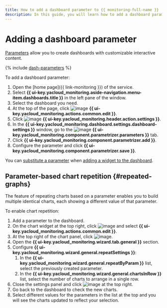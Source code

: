 ```yaml
---
title: How to add a dashboard parameter to {{ monitoring-full-name }}
description: In this guide, you will learn how to add a dashboard parameter to {{ monitoring-name }}.
---
```


# Adding a dashboard parameter

[Parameters](../../concepts/visualization/dashboard.md#parameterization) allow you to create dashboards with customizable interactive content.

{% include [dash-parameters](../../../_includes/monitoring/dash-parameters.md) %}

To add a dashboard parameter:

1. Open the [home page]({{ link-monitoring }}) of the service.
1. Select **{{ ui-key.yacloud_monitoring.aside-navigation.menu-item.dashboards.title }}** in the left pane of the window.
1. Select the dashboard you need.
1. At the top of the page, click ![image](../../../_assets/console-icons/pencil.svg) **{{ ui-key.yacloud_monitoring.actions.common.edit }}**.
1. Click ![image](../../../_assets/console-icons/gear.svg) **{{ ui-key.yacloud_monitoring.header.action.settings }}**.
1. In the **{{ ui-key.yacloud_monitoring.dashboard.settings.dashboard-settings }}** window, go to the ![image](../../../_assets/console-icons/sliders.svg) **{{ ui-key.yacloud_monitoring.component.parametrizer.parameters }}** tab.
1. Click **{{ ui-key.yacloud_monitoring.component.parametrizer.add }}**.
1. Configure the parameter and click **{{ ui-key.yacloud_monitoring.component.parametrizer.save }}**.

You can [substitute a parameter](../../concepts/visualization/dashboard.md#templates) when [adding a widget to the dashboard](add-widget.md).

## Parameter-based chart repetition {#repeated-graphs}

The feature of repeating charts based on a parameter enables you to build multiple identical charts, each showing a different value of that parameter.

To enable chart repetition:

1. Add a parameter to the dashboard.
1. On the chart widget at the top right, click ![image](../../../_assets/console-icons/ellipsis.svg) and select **{{ ui-key.yacloud_monitoring.actions.common.edit }}**.
1. At the top right of the chart panel, click ![image](../../../_assets/console-icons/gear.svg).
1. Open the **{{ ui-key.yacloud_monitoring.wizard.tab.general }}** section.
1. Configure **{{ ui-key.yacloud_monitoring.wizard.general.repeatSettings }}**:
   1. In the **{{ ui-key.yacloud_monitoring.wizard.general.repeatByParam }}** list, select the previously created parameter.
   1. In the **{{ ui-key.yacloud_monitoring.wizard.general.chartsInRow }}** list, select the number of charts to arrange in a single row.
1. Close the settings panel and click ![image](../../../_assets/console-icons/floppy-disk.svg) at the top right.
1. Go back to the dashboard to check the new charts.
1. Select different values for the parameters in the list at the top and you will see the charts updated to reflect your selection.
